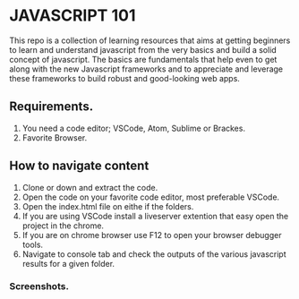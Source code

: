 # JAVASCRIPT 101
This repo is a collection of learning resources that aims at getting beginners to learn and understand javascript from the very basics and build a solid concept of javascript. The basics are fundamentals that help even to get along with the new Javascript frameworks and to appreciate and leverage these frameworks to build robust and good-looking web apps.

## Requirements.
1. You need a code editor; VSCode, Atom, Sublime or Brackes.
2. Favorite Browser.

## How to navigate content
1. Clone or down and extract the code.
2. Open the code on your favorite code editor, most preferable VSCode.
3. Open the index.html file on eithe if the folders.
4. If you are using VSCode install a liveserver extention that easy open the project in the chrome.
5. If you are on chrome browser use F12 to open your browser debugger tools.
6. Navigate to console tab and check the outputs of the various javascript results for a given folder.

### Screenshots.
